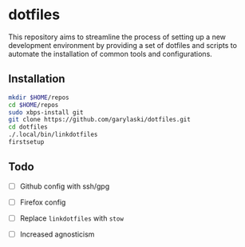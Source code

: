 # dotfiles
This repository aims to streamline the process of setting up a new development environment by providing a set of dotfiles and scripts to automate the installation of common tools and configurations.


## Installation
```sh
mkdir $HOME/repos
cd $HOME/repos
sudo xbps-install git
git clone https://github.com/garylaski/dotfiles.git 
cd dotfiles
./.local/bin/linkdotfiles
firstsetup
```

## Todo
- [ ] Github config with ssh/gpg
- [ ] Firefox config
- [ ] Replace `linkdotfiles` with `stow`
- [ ] Increased agnosticism


